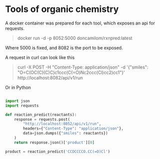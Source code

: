 
# Tools of organic chemistry

A docker container was prepared for each tool, which exposes an api for requests.

> docker run -d -p 8052:5000 doncamilom/rxnpred:latest

Where 5000 is fixed, and 8082 is the port to be exposed.

A request in curl can look like this

> curl -X POST -H "Content-Type: application/json" -d '{"smiles": "O=C(OC(C)(C)C)c1ccc(C(=O)Nc2ccc(Cl)cc2)cc1"}' http://localhost:8082/api/v1/run

Or in Python

```python

import json
import requests

def reaction_predict(reactants):
    response = requests.post(
        "http://localhost:8052/api/v1/run",
        headers={"Content-Type": "application/json"},
        data=json.dumps({"smiles": reactants})
    )
    return response.json()['product'][0]

product = reaction_predict('CCOCCCCO.CC(=O)Cl')
```
